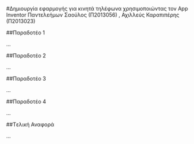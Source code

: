 ﻿#Δημιουργία εφαρμογής για κινητά τηλέφωνα χρησιμοποιώντας τον App Inventor
Παντελεήμων Σαούλος (Π2013056) , Αχιλλεύς Καραπιπέρης (Π2013023)

##Παραδοτέο 1

...

##Παραδοτέο 2

…

##Παραδοτέο 3

...

##Παραδοτέο 4

...

##Tελική Αναφορά

...
